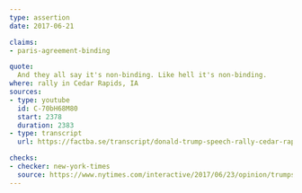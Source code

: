 ```yaml
---
type: assertion
date: 2017-06-21

claims:
- paris-agreement-binding

quote:
  And they all say it's non-binding. Like hell it's non-binding.
where: rally in Cedar Rapids, IA
sources:
- type: youtube
  id: C-70bH68M80
  start: 2378
  duration: 2383
- type: transcript
  url: https://factba.se/transcript/donald-trump-speech-rally-cedar-rapids-iowa-june-21-2017

checks:
- checker: new-york-times
  source: https://www.nytimes.com/interactive/2017/06/23/opinion/trumps-lies.html
---
```

